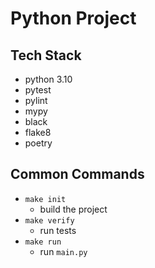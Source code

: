 # Python Project

## Tech Stack
 - python 3.10
 - pytest
 - pylint
 - mypy
 - black
 - flake8
 - poetry

## Common Commands
- `make init`
    - build the project
- `make verify`
    - run tests
- `make run`
    - run `main.py`